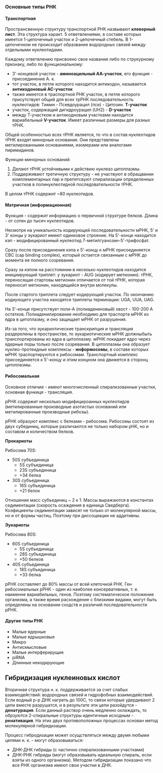 ### Основные типы РНК

#### Транспортная

Пространсвенную структуру транспортной РНК назвывают **клеверный лист**. Эта структура характ. 5 ответвлениями, в составе которых имеется 1-цепочечный участок и 2-цепочечный стебель. В 1-цепочечном не происходит образвание водородных связей между отдельными нуклеотидами.

Каждому ответвлению присвоено свое название либо по струкурному признаку, либо по функциональному:
- 3'-концевой участок - **аминоацильный АА-участок**, его функция - присоединение А. к.
- тот участок, в петле которого находится антикодон, называется **антикодоновый AC-участок**
- также имеется в траспортной РНК участок, в петле которого присутствует общий для всех трРНК последовательность нуклеотидов: Tимин - Псевдоурацил (пси) - Цитозин. **Т-участок**
- участок, содержащий дигидроурацил (UH2) - **D-участок**
- между Т-участком и антикодновым участками находится вариабельный **V-участок**. Имеет различные размеры для разных тРНК.

Общей особенностью всех тРНК является, то что в состав нуклеотидов тРНК входят минорные основания. Они представлены метилированными основаниями, изомерами или аналогами пиримидинов.

Функции минорных оснований:
1. Делают тРНК устойчивыми к действию нуклеаз цитоплазмы.
2. Поддерживают третичную структуру - не участвуют в обращвании комплементарных пар и препятсвуют спирализации определенных участков в полинуклеотидной последовательности тРНК.

В целом тРНК содержит ~80 нуклеотидов.


####  Матричная (информационная)

Функция - содержит информацию о первичной структуре белков. Длина - от сотен до тысяч нуклеотидов.

Несмотря на уникальность кодирующей последовательности мРНК, 5' и 3' концы у эукариот имеют одинковое строение. На 5'-конце находится кэп - модифицированный нуклеотид 7-метилгуанозин-5'-трифосфат.

Сразу после присоединения кэпа к 5'-концу к мРНК присоединяется CBC (cap binding complex), который остается связанным с мРНК до момента ее полного созревания.

Сразу за кэпом  на расстояинии в нескоько нуклеотидов находится инициирующий триплет: у эукариот - AUG (кодирует метионин). тРНК, переносящая стартовы метионин отличается от той тРНК, которая переносит метионин, находящийся внутри молекулы.

После стартого триплета следует кодирующий участок. По окончанию кодиующего участка находятся триплеты терминации: UGA, UUA, UAG.

На 3'-конце присутствует поли-А (полиадениновый) хвост - 100-200 А остатков. Полиаденилирование необходимо для траспорта мРНК из ядра в цитоплазму, и оно защищает мРНК от разрушения.

Из-за того, что эукариотические транскрипция и трансляция раздерелены в пространстве, то эукариотические мРНК должныбыть транспортированы из ядра в цитоплазму. мРНК покидает ядро через ядерные поры только после созревания. В цитоплазмы она образует нуклео-протеидные комплексы - **информосомы**, в составе которых мРНК траспортируются к рибосомам. Транспортный комплекс присоединяется к 5'-концу и этим концном она движется в сторонц цитоплазмы.


#### Рибосомальная

Основное отличие - имеют многочисленный спирализованные участки, основная функиця - трансляция.

рРНК содержит несколько модифицироанных нуклеотидов (метилированные производные азотистых оснований или метилированные производные рибозы).

рРНК образуют комплекс с белками - рибосома. Рибосомы состоят из двух субединиц, которые различаются не только набором рНК, но и составом и количеством белков.

**Прокариоты**

Рибосома 70S:

- 50S субъединица
  - 5S субъединица
  - 23S субъединица
  - +34 белка
- 30S субъединица
  - 16S субъединица
  - +21 белок

Отношение масс субъединиц ~ 2 к 1. Массы выражаются в константах седиментации (скорость осаждения в единица Сведберга). Коэфициенты седиментации зависят не только от молекулярной массы, но и от формы частиц. Поэтому при диссоциации не аддитивны.

**Эукариоты**

Рибосома 80S:

- 60S субъединица
  - 5S субъединица
  - 28S субъединица
  - +50 белков
- 40S субъединица
  - 18S субъединица
  - +33 белка

рРНК составляет до 80% массы от всей клеточной РНК. Ген рибосомальных рРНК - один из наиболее консервативных, т. е. наименне вариабильных, генов. Поэтому систематическое положение организма, а также время расхождение с близкими видами, могут быть определены на основании сходств и различий последовательности рРНК.

#### Другие типы РНК

- Малые ядерные
- Малые ядрышковые
- Микро
- Антисмысловые
- Малые интерферирущие
- piRNA
- Длинные некодирующие


## Гибридизация нуклеиновых кислот

Вторичная структура н. к. поддерживается за счет слабых взаимодействий: водородных связей и гидрофобных взаимодействий. Если водный р-р ДНК нагреть до 100C, то связи которые удердивают 2 цепи вместе разрушатся, и в результате эти цепи разойдутся - **денатурация**. Если данный раствор очень медленно охлаждать, то обрзуются 2-спиральные структуры идентичные исходным - **ренативация**. На этих двух противоположных процессах основан метод молекулярной гибридизации.

Процесс гибродизации может осущствляться между двумя любыми цепями н. к. - могут образовываться:

- ДНК-ДНК гибриды (с частично спирализованными участками)
- ДНК-РНК гибриды (могут образовывать идеальную спираль, если взяты из одного организма). Методом гибридизации показано что все РНК организма имеют свои участки в ДНК.




